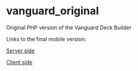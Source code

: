 # vanguard_original
Original PHP version of the Vanguard Deck Builder

Links to the final mobile version:

[Server side](https://github.com/ga6198/zhang_vanguard_server)

[Client side](https://github.com/ga6198/zhang_vanguard_client)
